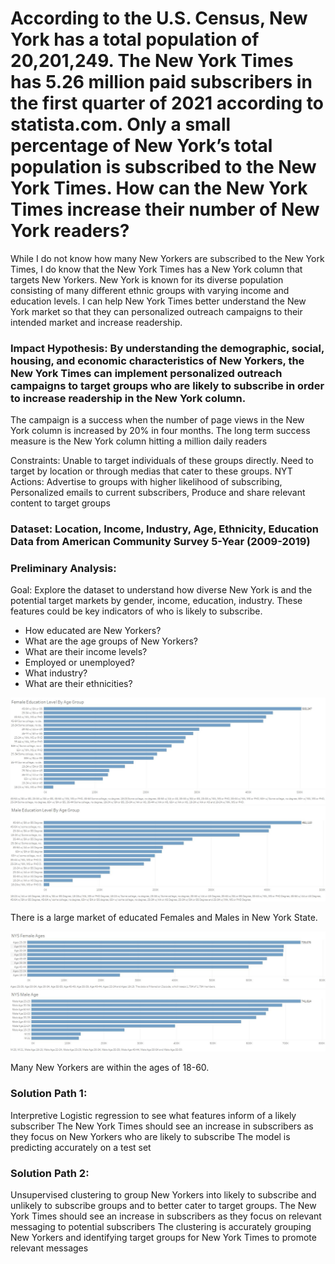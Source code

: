 # According to the U.S. Census, New York has a total population of  20,201,249. The New York Times has 5.26 million paid subscribers in the first quarter of 2021 according to statista.com. Only a small percentage of New York’s total population is subscribed to the New York Times. How can the New York Times increase their number of New York readers? 

While I do not know how many New Yorkers are subscribed to the New York Times, I do know that the New York Times has a New York column that targets New Yorkers. New York is known for its diverse population consisting of many different ethnic groups with varying income and education levels. I can help New York Times better understand the New York market so that they can personalized outreach campaigns to their intended market and increase readership. 

### Impact Hypothesis: By understanding the demographic, social, housing, and economic characteristics of New Yorkers, the New York Times can implement personalized outreach campaigns to target groups who are likely to subscribe in order to increase readership in the New York column.

The campaign is a success when the number of page views in the New York column is increased by 20% in four months.
The long term success measure is the New York column hitting a million daily readers

Constraints: Unable to target individuals of these groups directly. Need to target by location or through medias that cater to these groups. 
NYT Actions: Advertise to groups with higher likelihood of subscribing, Personalized emails to current subscribers, Produce and share relevant content to target groups

### Dataset: Location, Income, Industry, Age, Ethnicity, Education Data from American Community Survey 5-Year (2009-2019)

### Preliminary Analysis: 

Goal: Explore the dataset to understand how diverse New York is and the potential target markets by gender, income, education, industry. These features could be key indicators of who is likely to subscribe.

- How educated are New Yorkers?
- What are the age groups of New Yorkers?
- What are their income levels?
- Employed or unemployed?
- What industry?
- What are their ethnicities?

![Educated NYS Females](https://github.com/Dong-Zhen/Relevance_of_NYT/blob/main/Tableau/Female%20Education%20LVL.jpg)
![Educated NYS Males](https://github.com/Dong-Zhen/Relevance_of_NYT/blob/main/Tableau/Male%20Education%20LVL.jpg)

There is a large market of educated Females and Males in New York State.

![NYS Females Age](https://github.com/Dong-Zhen/Relevance_of_NYT/blob/main/Tableau/NYS%20Female%20Age.jpg)
![NYS Males Age](https://github.com/Dong-Zhen/Relevance_of_NYT/blob/main/Tableau/NYS%20Male%20Age.jpg)

Many New Yorkers are within the ages of 18-60.  

### Solution Path 1:

Interpretive 
Logistic regression to see what features inform of a likely subscriber 
The New York Times should see an increase in subscribers as they focus on New Yorkers who are likely to subscribe
The model is predicting accurately on a test set

### Solution Path 2: 

Unsupervised clustering to group New Yorkers into likely to subscribe and unlikely to subscribe groups and to better cater to target groups. 
The New York Times should see an increase in subscribers as they focus on relevant messaging to potential subscribers
The clustering is accurately grouping New Yorkers and identifying target groups for New York Times to promote relevant messages
